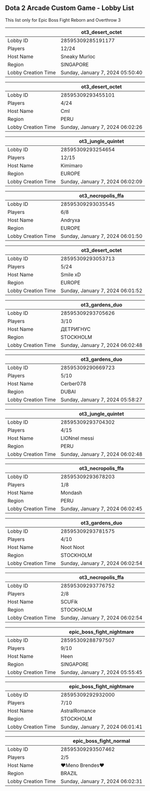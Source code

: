## Dota 2 Arcade Custom Game - Lobby List

This list only for Epic Boss Fight Reborn and Overthrow 3

|  | ot3_desert_octet |
| ------ | ------ |
| Lobby ID | 28595309285191177 |
| Players | 12/24 |
| Host Name | Sneaky Murloc |
| Region | SINGAPORE |
| Lobby Creation Time | Sunday, January 7, 2024 05:50:40 |


|  | ot3_desert_octet |
| ------ | ------ |
| Lobby ID | 28595309293455101 |
| Players | 4/24 |
| Host Name | Cml |
| Region | PERU |
| Lobby Creation Time | Sunday, January 7, 2024 06:02:26 |


|  | ot3_jungle_quintet |
| ------ | ------ |
| Lobby ID | 28595309293254654 |
| Players | 12/15 |
| Host Name | Kimimaro |
| Region | EUROPE |
| Lobby Creation Time | Sunday, January 7, 2024 06:02:09 |


|  | ot3_necropolis_ffa |
| ------ | ------ |
| Lobby ID | 28595309293035545 |
| Players | 6/8 |
| Host Name | Andryxa |
| Region | EUROPE |
| Lobby Creation Time | Sunday, January 7, 2024 06:01:50 |


|  | ot3_desert_octet |
| ------ | ------ |
| Lobby ID | 28595309293053713 |
| Players | 5/24 |
| Host Name | Smile xD |
| Region | EUROPE |
| Lobby Creation Time | Sunday, January 7, 2024 06:01:52 |


|  | ot3_gardens_duo |
| ------ | ------ |
| Lobby ID | 28595309293705626 |
| Players | 3/10 |
| Host Name | ДЕТРИГНУС |
| Region | STOCKHOLM |
| Lobby Creation Time | Sunday, January 7, 2024 06:02:48 |


|  | ot3_gardens_duo |
| ------ | ------ |
| Lobby ID | 28595309290669723 |
| Players | 5/10 |
| Host Name | Cerber078 |
| Region | DUBAI |
| Lobby Creation Time | Sunday, January 7, 2024 05:58:27 |


|  | ot3_jungle_quintet |
| ------ | ------ |
| Lobby ID | 28595309293704302 |
| Players | 4/15 |
| Host Name | LIONnel messi |
| Region | PERU |
| Lobby Creation Time | Sunday, January 7, 2024 06:02:48 |


|  | ot3_necropolis_ffa |
| ------ | ------ |
| Lobby ID | 28595309293678203 |
| Players | 1/8 |
| Host Name | Mondash |
| Region | PERU |
| Lobby Creation Time | Sunday, January 7, 2024 06:02:45 |


|  | ot3_gardens_duo |
| ------ | ------ |
| Lobby ID | 28595309293781575 |
| Players | 4/10 |
| Host Name | Noot Noot |
| Region | STOCKHOLM |
| Lobby Creation Time | Sunday, January 7, 2024 06:02:54 |


|  | ot3_necropolis_ffa |
| ------ | ------ |
| Lobby ID | 28595309293776752 |
| Players | 2/8 |
| Host Name | SCUFik |
| Region | STOCKHOLM |
| Lobby Creation Time | Sunday, January 7, 2024 06:02:54 |


|  | epic_boss_fight_nightmare |
| ------ | ------ |
| Lobby ID | 28595309288797507 |
| Players | 9/10 |
| Host Name | Heen |
| Region | SINGAPORE |
| Lobby Creation Time | Sunday, January 7, 2024 05:55:45 |


|  | epic_boss_fight_nightmare |
| ------ | ------ |
| Lobby ID | 28595309292932000 |
| Players | 7/10 |
| Host Name | AstralRomance |
| Region | STOCKHOLM |
| Lobby Creation Time | Sunday, January 7, 2024 06:01:41 |


|  | epic_boss_fight_normal |
| ------ | ------ |
| Lobby ID | 28595309293507462 |
| Players | 2/5 |
| Host Name | ♥Meno Brendes♥ |
| Region | BRAZIL |
| Lobby Creation Time | Sunday, January 7, 2024 06:02:31 |


